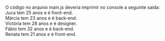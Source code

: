 O código no arquivo main.js deveria imprimir no console a seguinte saída:\
Juca tem 25 anos e é front-end.\
Márcia tem 23 anos e é back-end.\
Victória tem 28 anos e é designer.\
Fábio tem 32 anos e é back-end.\
Renata tem 21 anos e é front-end.
